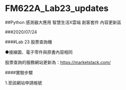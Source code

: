 # FM622A_Lab23_updates
##Python 感測器大應用 智慧生活X雲端 創客套件 內容更新區


###2020/07/24 

####Lab 23 股票查詢機

●接線圖、電子零件與原書內容相同

股票查詢的服務網站更新為：https://marketstack.com/

####實驗步驟

1.至該網站申請帳號

